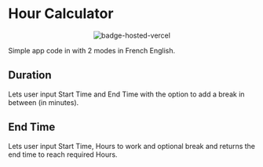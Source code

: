 # Hour Calculator
<p align="center">
<img src="https://img.shields.io/badge/hosted_on-vercel-vercel?logo=vercel" alt="badge-hosted-vercel"/>
</p>

Simple app code in with 2 modes in French English.

## Duration

Lets user input Start Time and End Time with the option to add a break in between (in minutes).

## End Time
 
Lets user input Start Time, Hours to work and optional break and returns the end time to reach required Hours.
